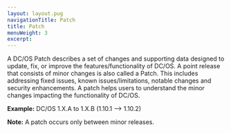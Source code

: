 ```yaml
---
layout: layout.pug
navigationTitle: Patch
title: Patch
menuWeight: 3
excerpt: 
---
```


A DC/OS Patch describes a set of changes and supporting data designed to update, fix, or improve the features/functionality of DC/OS. A point release that consists of minor changes is also called a Patch. This includes addressing fixed issues, known issues/limitations, notable changes and security enhancements. A patch helps users to understand the minor changes impacting the functionality of DC/OS.

**Example:** DC/OS 1.X.A to 1.X.B (1.10.1 --> 1.10.2) 

**Note:** A patch occurs only between minor releases.